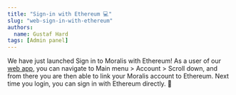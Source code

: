 ```yaml
---
title: "Sign-in with Ethereum 💻"
slug: "web-sign-in-with-ethereum"
authors:
  name: Gustaf Hard
tags: [Admin panel]
---
```


We have just launched Sign in to Moralis with Ethereum! As a user of our [web app](https://admin.moralis.com/), you can navigate to Main menu > Account > Scroll down, and from there you are then able to link your Moralis account to Ethereum. Next time you login, you can sign in with Ethereum directly. 🎉
